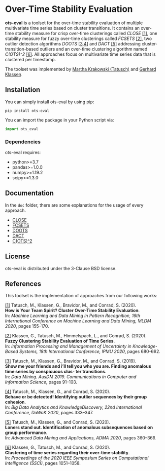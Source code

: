 # Over-Time Stability Evaluation
**ots-eval** is a toolset for the over-time stability evaluation of multiple multivariate time series based on cluster transitions. It contains an over-time stability measure for crisp over-time clusterings called _CLOSE_ [[1]](#1), one stability measure for fuzzy over-time clusterings called _FCSETS_ [[2]](#2), two outlier detection algorithms _DOOTS_ [[3](#3),[4](#4)] and _DACT_ [[5]](#5) addressing cluster-transition-based outliers and an over-time clustering algorithm named _C(OTS)^2_ [[6]](#6).
All approaches focus on multivariate time series data that is clustered per timestamp.

The toolset was implemented by [Martha Krakowski (Tatusch)](https://dbs.cs.uni-duesseldorf.de/mitarbeiter.php?id=tatusch) and [Gerhard Klassen](https://dbs.cs.uni-duesseldorf.de/mitarbeiter.php?id=klassen).
## Installation
You can simply install ots-eval by using pip:
```shell script
pip install ots-eval
```
You can import the package in your Python script via:
```python
import ots_eval
```
### Dependencies
ots-eval requires:
* python>=3.7
* pandas>=1.0.0
* numpy>=1.19.2
* scipy>=1.3.0

## Documentation
In the `doc` folder, there are some explanations for the usage of every approach. 
* [CLOSE](https://github.com/tatusch/ots-eval/blob/main/doc/close.md)
* [FCSETS](https://github.com/tatusch/ots-eval/blob/main/doc/fcsets.md)
* [DOOTS](https://github.com/tatusch/ots-eval/blob/main/doc/doots.md)
* [DACT](https://github.com/tatusch/ots-eval/blob/main/doc/dact.md)
* [C(OTS)^2](https://github.com/tatusch/ots-eval/blob/main/doc/cots.md)

## License
ots-eval is distributed under the 3-Clause BSD license.

## References
This toolset is the implementation of approaches from our following works:

<a id="1">[[1]](http://www.ibai-publishing.org/html/proceedings_2020/pdf/proceedings_book_MLDM_2020.pdf)</a>
Tatusch, M., Klassen, G., Bravidor, M., and Conrad, S. (2020).  
**How is Your Team Spirit? Cluster Over-Time Stability Evaluation**.  
In: _Machine Learning and Data Mining in Pattern Recognition, 16th International Conference on Machine Learning and
Data Mining, MLDM 2020_, pages 155–170.

<a id="2">[[2]](https://link.springer.com/chapter/10.1007%2F978-3-030-50146-4_50)</a>
Klassen, G., Tatusch, M., Himmelspach, L., and Conrad, S. (2020).  
**Fuzzy Clustering Stability Evaluation of Time Series**.  
In: _Information Processing and Management of Uncertainty in Knowledge-Based Systems, 18th International Conference, IPMU 2020_, pages 680-692.

<a id="3">[[3]](https://link.springer.com/chapter/10.1007/978-981-15-1699-3_8)</a>
Tatusch, M., Klassen, G., Bravidor, M., and Conrad, S. (2019).  
**Show me your friends and i’ll tell you who you are. Finding anomalous time series by conspicuous clus-
ter transitions**.  
In: _Data Mining. AusDM 2019. Communications in Computer and Information Science_, pages 91–103.

<a id="4">[[4]](https://link.springer.com/chapter/10.1007/978-3-030-59065-9_26)</a>
Tatusch, M., Klassen, G., and Conrad, S. (2020).  
**Behave or be detected! Identifying outlier sequences by their group cohesion**.  
In: _Big Data Analytics and KnowledgeDiscovery, 22nd International Conference, DaWaK 2020_, pages 333–347.

<a id="5">[[5]](https://link.springer.com/chapter/10.1007%2F978-3-030-65390-3_28)</a>
Tatusch, M., Klassen, G., and Conrad, S. (2020).  
**Loners stand out. Identification of anomalous subsequences based on group performance**.  
In: _Advanced Data Mining and Applications, ADMA 2020_, pages 360–369.

<a id="6">[[6]](https://ieeexplore.ieee.org/document/9308516) 
Klassen, G., Tatusch, M., and Conrad, S. (2020).  
**Clustering of time series regarding their over-time stability**.  
In: _Proceedings of the 2020 IEEE Symposium Series on Computational Intelligence (SSCI)_, pages 1051–1058.
